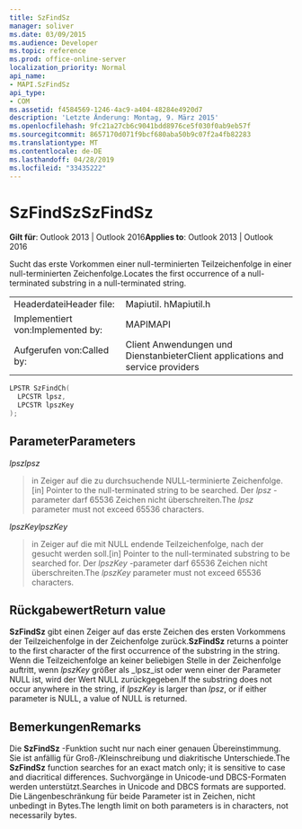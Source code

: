 ```yaml
---
title: SzFindSz
manager: soliver
ms.date: 03/09/2015
ms.audience: Developer
ms.topic: reference
ms.prod: office-online-server
localization_priority: Normal
api_name:
- MAPI.SzFindSz
api_type:
- COM
ms.assetid: f4584569-1246-4ac9-a404-48284e4920d7
description: 'Letzte Änderung: Montag, 9. März 2015'
ms.openlocfilehash: 9fc21a27cb6c9041bdd8976ce5f030f0ab9eb57f
ms.sourcegitcommit: 8657170d071f9bcf680aba50b9c07f2a4fb82283
ms.translationtype: MT
ms.contentlocale: de-DE
ms.lasthandoff: 04/28/2019
ms.locfileid: "33435222"
---
```

# <a name="szfindsz"></a><span data-ttu-id="2b0fa-103">SzFindSz</span><span class="sxs-lookup"><span data-stu-id="2b0fa-103">SzFindSz</span></span>

  
  
<span data-ttu-id="2b0fa-104">**Gilt für**: Outlook 2013 | Outlook 2016</span><span class="sxs-lookup"><span data-stu-id="2b0fa-104">**Applies to**: Outlook 2013 | Outlook 2016</span></span> 
  
<span data-ttu-id="2b0fa-105">Sucht das erste Vorkommen einer null-terminierten Teilzeichenfolge in einer null-terminierten Zeichenfolge.</span><span class="sxs-lookup"><span data-stu-id="2b0fa-105">Locates the first occurrence of a null-terminated substring in a null-terminated string.</span></span> 
  
|||
|:-----|:-----|
|<span data-ttu-id="2b0fa-106">Headerdatei</span><span class="sxs-lookup"><span data-stu-id="2b0fa-106">Header file:</span></span>  <br/> |<span data-ttu-id="2b0fa-107">Mapiutil. h</span><span class="sxs-lookup"><span data-stu-id="2b0fa-107">Mapiutil.h</span></span>  <br/> |
|<span data-ttu-id="2b0fa-108">Implementiert von:</span><span class="sxs-lookup"><span data-stu-id="2b0fa-108">Implemented by:</span></span>  <br/> |<span data-ttu-id="2b0fa-109">MAPI</span><span class="sxs-lookup"><span data-stu-id="2b0fa-109">MAPI</span></span>  <br/> |
|<span data-ttu-id="2b0fa-110">Aufgerufen von:</span><span class="sxs-lookup"><span data-stu-id="2b0fa-110">Called by:</span></span>  <br/> |<span data-ttu-id="2b0fa-111">Client Anwendungen und Dienstanbieter</span><span class="sxs-lookup"><span data-stu-id="2b0fa-111">Client applications and service providers</span></span>  <br/> |
   
```cpp
LPSTR SzFindCh(
  LPCSTR lpsz,
  LPCSTR lpszKey
);
```

## <a name="parameters"></a><span data-ttu-id="2b0fa-112">Parameter</span><span class="sxs-lookup"><span data-stu-id="2b0fa-112">Parameters</span></span>

 <span data-ttu-id="2b0fa-113">_lpsz_</span><span class="sxs-lookup"><span data-stu-id="2b0fa-113">_lpsz_</span></span>
  
> <span data-ttu-id="2b0fa-114">in Zeiger auf die zu durchsuchende NULL-terminierte Zeichenfolge.</span><span class="sxs-lookup"><span data-stu-id="2b0fa-114">[in] Pointer to the null-terminated string to be searched.</span></span> <span data-ttu-id="2b0fa-115">Der _lpsz_ -parameter darf 65536 Zeichen nicht überschreiten.</span><span class="sxs-lookup"><span data-stu-id="2b0fa-115">The  _lpsz_ parameter must not exceed 65536 characters.</span></span> 
    
 <span data-ttu-id="2b0fa-116">_lpszKey_</span><span class="sxs-lookup"><span data-stu-id="2b0fa-116">_lpszKey_</span></span>
  
> <span data-ttu-id="2b0fa-117">in Zeiger auf die mit NULL endende Teilzeichenfolge, nach der gesucht werden soll.</span><span class="sxs-lookup"><span data-stu-id="2b0fa-117">[in] Pointer to the null-terminated substring to be searched for.</span></span> <span data-ttu-id="2b0fa-118">Der _lpszKey_ -parameter darf 65536 Zeichen nicht überschreiten.</span><span class="sxs-lookup"><span data-stu-id="2b0fa-118">The  _lpszKey_ parameter must not exceed 65536 characters.</span></span> 
    
## <a name="return-value"></a><span data-ttu-id="2b0fa-119">Rückgabewert</span><span class="sxs-lookup"><span data-stu-id="2b0fa-119">Return value</span></span>

 <span data-ttu-id="2b0fa-120">**SzFindSz** gibt einen Zeiger auf das erste Zeichen des ersten Vorkommens der Teilzeichenfolge in der Zeichenfolge zurück.</span><span class="sxs-lookup"><span data-stu-id="2b0fa-120">**SzFindSz** returns a pointer to the first character of the first occurrence of the substring in the string.</span></span> <span data-ttu-id="2b0fa-121">Wenn die Teilzeichenfolge an keiner beliebigen Stelle in der Zeichenfolge auftritt, wenn _lpszKey_ größer als _lpsz_ist oder wenn einer der Parameter NULL ist, wird der Wert NULL zurückgegeben.</span><span class="sxs-lookup"><span data-stu-id="2b0fa-121">If the substring does not occur anywhere in the string, if  _lpszKey_ is larger than  _lpsz_, or if either parameter is NULL, a value of NULL is returned.</span></span> 
  
## <a name="remarks"></a><span data-ttu-id="2b0fa-122">Bemerkungen</span><span class="sxs-lookup"><span data-stu-id="2b0fa-122">Remarks</span></span>

<span data-ttu-id="2b0fa-123">Die **SzFindSz** -Funktion sucht nur nach einer genauen Übereinstimmung. Sie ist anfällig für Groß-/Kleinschreibung und diakritische Unterschiede.</span><span class="sxs-lookup"><span data-stu-id="2b0fa-123">The **SzFindSz** function searches for an exact match only; it is sensitive to case and diacritical differences.</span></span> <span data-ttu-id="2b0fa-124">Suchvorgänge in Unicode-und DBCS-Formaten werden unterstützt.</span><span class="sxs-lookup"><span data-stu-id="2b0fa-124">Searches in Unicode and DBCS formats are supported.</span></span> <span data-ttu-id="2b0fa-125">Die Längenbeschränkung für beide Parameter ist in Zeichen, nicht unbedingt in Bytes.</span><span class="sxs-lookup"><span data-stu-id="2b0fa-125">The length limit on both parameters is in characters, not necessarily bytes.</span></span> 
  

